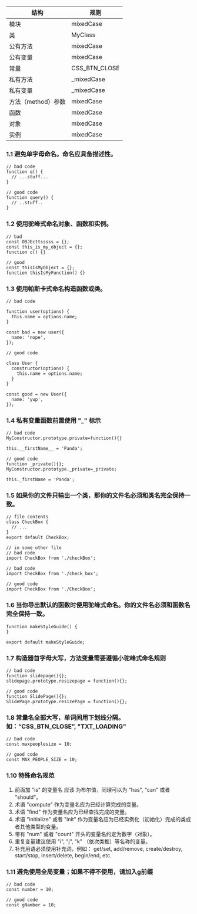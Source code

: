 结构 | 规则
---- | ---
模块 | mixedCase
类 | MyClass
公有方法 | mixedCase
公有变量 | mixedCase
常量 | CSS_BTN_CLOSE
私有方法 | _mixedCase
私有变量 | _mixedCase
方法（method）参数 | mixedCase
函数 | mixedCase
对象 | mixedCase
实例 | mixedCase

### 1.1 避免单字母命名。命名应具备描述性。
```
// bad code
function q() {
  // ...stuff...
}

// good code
function query() {
  // ..stuff..
}
```
### 1.2 使用驼峰式命名对象、函数和实例。
```
// bad
const OBJEcttsssss = {};
const this_is_my_object = {};
function c() {}

// good
const thisIsMyObject = {};
function thisIsMyFunction() {}
```

### 1.3 使用帕斯卡式命名构造函数或类。
```
// bad code

function user(options) {
  this.name = options.name;
}

const bad = new user({
  name: 'nope',
});

// good code

class User {
  constructor(options) {
    this.name = options.name;
  }
}

const good = new User({
  name: 'yup',
});
```

### 1.4 私有变量函数前置使用 "_" 标示
```
// bad code
MyConstructor.prototype.private=function(){}

this.__firstName__ = 'Panda';

// good code
function _private(){};
MyConstructor.prototype._private=_private;

this._firstName = 'Panda';
```

### 1.5 如果你的文件只输出一个类，那你的文件名必须和类名完全保持一致。
```
// file contents
class CheckBox {
  // ...
}
export default CheckBox;

// in some other file
// bad code
import CheckBox from './checkBox';

// bad code
import CheckBox from './check_box';

// good code
import CheckBox from './CheckBox';
```

### 1.6 当你导出默认的函数时使用驼峰式命名。你的文件名必须和函数名完全保持一致。
```
function makeStyleGuide() {
}

export default makeStyleGuide;
```


### 1.7 构造器首字母大写，方法变量需要遵循小驼峰式命名规则
```
// bad code
function slidepage(){};
slidepage.prototype.resizepage = function(){};

// good code
function SlidePage(){};
SlidePage.prototype.resizePage = function(){};
```

### 1.8 常量名全部大写，单词间用下划线分隔。如：“CSS_BTN_CLOSE”, "TXT_LOADING"
```
// bad code
const maxpeoplesize = 10;

// good code
const MAX_PEOPLE_SIZE = 10;
```

### 1.10 特殊命名规范

1. 前面加 "is" 的变量名 应该 为布尔值，同理可以为 "has", "can" 或者 "should"。
2. 术语 "compute" 作为变量名应为已经计算完成的变量。
3. 术语 "find" 作为变量名应为已经查找完成的变量。
4. 术语 "initialize" 或者 "init" 作为变量名应为已经实例化（初始化）完成的类或者其他类型的变量。
5. 带有 "num" 或者 "count" 开头的变量名约定为数字（对象）。
6. 重复变量建议使用 "i", "j", "k" （依次类推）等名称的变量。
7. 补充用语必须使用补充词，例如： get/set, add/remove, create/destroy, start/stop, insert/delete, begin/end, etc.

### 1.11 避免使用全局变量；如果不得不使用，请加入g前缀
```
// bad code
const number = 10;

// good code
const gNamber = 10;
```



